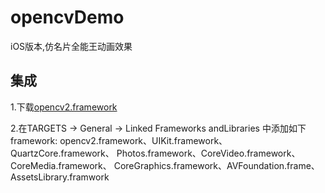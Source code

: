 # opencvDemo
iOS版本,仿名片全能王动画效果
## 集成
1.下载[opencv2.framework](https://link.juejin.im/?target=http%3A%2F%2Focar0timh.bkt.clouddn.com%2Fopencv2.framework.zip)

2.在TARGETS -> General -> Linked Frameworks andLibraries 中添加如下framework: opencv2.framework、UIKit.framework、QuartzCore.framework、
Photos.framework、CoreVideo.framework、CoreMedia.framework、
CoreGraphics.framework、AVFoundation.frame、AssetsLibrary.framwork
